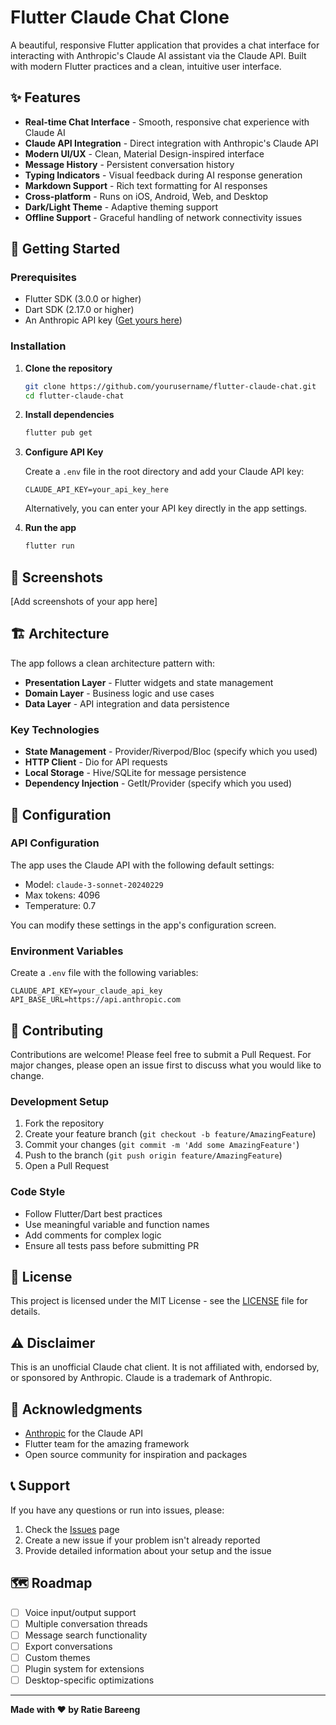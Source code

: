 # Flutter Claude Chat Clone

A beautiful, responsive Flutter application that provides a chat interface for interacting with Anthropic's Claude AI assistant via the Claude API. Built with modern Flutter practices and a clean, intuitive user interface.

## ✨ Features

- **Real-time Chat Interface** - Smooth, responsive chat experience with Claude AI
- **Claude API Integration** - Direct integration with Anthropic's Claude API
- **Modern UI/UX** - Clean, Material Design-inspired interface
- **Message History** - Persistent conversation history
- **Typing Indicators** - Visual feedback during AI response generation
- **Markdown Support** - Rich text formatting for AI responses
- **Cross-platform** - Runs on iOS, Android, Web, and Desktop
- **Dark/Light Theme** - Adaptive theming support
- **Offline Support** - Graceful handling of network connectivity issues

## 🚀 Getting Started

### Prerequisites

- Flutter SDK (3.0.0 or higher)
- Dart SDK (2.17.0 or higher)
- An Anthropic API key ([Get yours here](https://console.anthropic.com/))

### Installation

1. **Clone the repository**
   ```bash
   git clone https://github.com/yourusername/flutter-claude-chat.git
   cd flutter-claude-chat
   ```

2. **Install dependencies**
   ```bash
   flutter pub get
   ```

3. **Configure API Key**
   
   Create a `.env` file in the root directory and add your Claude API key:
   ```env
   CLAUDE_API_KEY=your_api_key_here
   ```
   
   Alternatively, you can enter your API key directly in the app settings.

4. **Run the app**
   ```bash
   flutter run
   ```

## 📱 Screenshots

[Add screenshots of your app here]

## 🏗️ Architecture

The app follows a clean architecture pattern with:

- **Presentation Layer** - Flutter widgets and state management
- **Domain Layer** - Business logic and use cases
- **Data Layer** - API integration and data persistence

### Key Technologies

- **State Management** - Provider/Riverpod/Bloc (specify which you used)
- **HTTP Client** - Dio for API requests
- **Local Storage** - Hive/SQLite for message persistence
- **Dependency Injection** - GetIt/Provider (specify which you used)

## 🔧 Configuration

### API Configuration

The app uses the Claude API with the following default settings:
- Model: `claude-3-sonnet-20240229`
- Max tokens: 4096
- Temperature: 0.7

You can modify these settings in the app's configuration screen.

### Environment Variables

Create a `.env` file with the following variables:
```env
CLAUDE_API_KEY=your_claude_api_key
API_BASE_URL=https://api.anthropic.com
```

## 🤝 Contributing

Contributions are welcome! Please feel free to submit a Pull Request. For major changes, please open an issue first to discuss what you would like to change.

### Development Setup

1. Fork the repository
2. Create your feature branch (`git checkout -b feature/AmazingFeature`)
3. Commit your changes (`git commit -m 'Add some AmazingFeature'`)
4. Push to the branch (`git push origin feature/AmazingFeature`)
5. Open a Pull Request

### Code Style

- Follow Flutter/Dart best practices
- Use meaningful variable and function names
- Add comments for complex logic
- Ensure all tests pass before submitting PR

## 📄 License

This project is licensed under the MIT License - see the [LICENSE](LICENSE) file for details.

## ⚠️ Disclaimer

This is an unofficial Claude chat client. It is not affiliated with, endorsed by, or sponsored by Anthropic. Claude is a trademark of Anthropic.

## 🙏 Acknowledgments

- [Anthropic](https://www.anthropic.com/) for the Claude API
- Flutter team for the amazing framework
- Open source community for inspiration and packages

## 📞 Support

If you have any questions or run into issues, please:
1. Check the [Issues](https://github.com/yourusername/flutter-claude-chat/issues) page
2. Create a new issue if your problem isn't already reported
3. Provide detailed information about your setup and the issue

## 🗺️ Roadmap

- [ ] Voice input/output support
- [ ] Multiple conversation threads
- [ ] Message search functionality
- [ ] Export conversations
- [ ] Custom themes
- [ ] Plugin system for extensions
- [ ] Desktop-specific optimizations

---

**Made with ❤️ by Ratie Bareeng**
